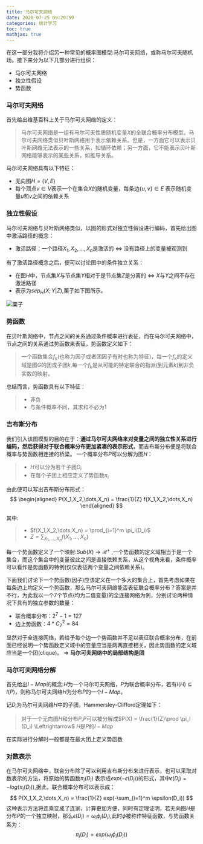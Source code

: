 ```yaml
---
title: 马尔可夫网络
date: 2020-07-25 09:20:59
categories: 统计学习
toc: true
mathjax: true
---
```

在这一部分我将介绍另一种常见的概率图模型:马尔可夫网络，或称马尔可夫随机场。接下来分为以下几部分进行组织<!--more-->：
- 马尔可夫网络
- 独立性假设
- 势函数

### 马尔可夫网络
首先给出维基百科上关于马尔可夫网络的定义：
> 马尔可夫网络是一组有马尔可夫性质随机变量$X$的全联合概率分布模型。马尔可夫网络类似贝叶斯网络用于表示依赖关系。但是，一方面它可以表示贝叶斯网络无法表示的一些关系，如循环依赖；另一方面，它不能表示贝叶斯网络能够表示的某些关系，如推导关系。

马尔可夫网络具有以下特征：
- 无向图$H = (V,E)$
- 每个顶点$v \in V$表示一个在集合$X$的随机变量，每条边$\{u,v\}\in E$ 表示随机变量$u$和$v$之间的依赖关系

### 独立性假设
马尔可夫网络与贝叶斯网络类似，以图的形式对独立性假设进行编码，首先给出图中激活路径的概念：
- 激活路径：一个路径$X_1,X_2,\dots,X_n$是激活的 $\Leftrightarrow$ 没有路径上的变量被观测到  

有了激活路径概念之后，便可以讨论图中的条件独立关系：
- 在图$H$中，节点集$X$与节点集$Y$相对于是节点集$Z$是分离的 $\Leftrightarrow$ $X$与$Y$之间不存在激活路径
- 表示为$sep_H(X;Y|Z)$,栗子如下图所示。

![栗子](https://raw.githubusercontent.com/xuejy19/Images/master/mav1.png)

### 势函数
在贝叶斯网络中，节点之间的关系通过条件概率进行表征，而在马尔可夫网络中，节点之间的关系通过势函数来表征，势函数定义如下：
> 一个函数集合$f_k$(也称为因子或者团因子有时也称为特征)，每一个$f_k$的定义域是图$G$的团或子团$k$,每一个$f_k$是从可能的特定联合的指派(到元素$k$)到非负实数的映射。

总结而言，势函数具有以下特征：
> - 非负
> - 与条件概率不同，其求和不必为1

### 吉布斯分布 
我们引入该图模型的目的在于：**通过马尔可夫网络来对变量之间的独立性关系进行编码，然后获得对于联合概率分布更加紧凑的表示形式**，而吉布斯分布便是将联合概率与势函数相连接的桥梁。
一个概率分布$P$可以分解为图$H$：
> - $H$可以分为若干子团$D_i$
> - 在每个子团上相应定义了势函数$\pi_i$

由此便可以写出吉布斯分布形式：
$$
\begin{aligned}
     P(X_1,X_2,\dots,X_n) = \frac{1}{Z} f(X_1,X_2,\dots,X_n) 
\end{aligned}  
$$

其中:
> - $f(X_1,X_2,\dots,X_n) = \prod_{i=1}^m \pi_i(D_i)$
> - $Z = \sum_{X_1,\dots,X_n} f(X_1,\dots,X_n)$

每一个势函数定义了一个映射:$Sub(X) \rightarrow \mathcal{R^+}$ ,一个势函数的定义域相当于是一个集合，而这个集合中的变量彼此之间是直接依赖关系，从这个视角来看，条件概率可以看作是势函数的特例(仅仅表征两个变量之间依赖关系)。

下面我们讨论下一个势函数(因子)应该定义在一个多大的集合上，首先考虑如果在每条边上均定义一个势函数，那么马尔可夫网络能否表征联合概率分布？答案是并不行，为此我以一个7个节点(均为二值变量)的全连接网络为例，分别讨论两种情况下具有的独立参数的数量：
- 联合概率分布：$2^7 - 1 = 127$
- 边上势函数：$4*C_7^2 = 84$

显然对于全连接网络，若给予每个边一个势函数并不足以表征联合概率分布，在前面已经说明一个势函数定义域中的变量应当是两两直接相关，因此势函数的定义域应当是一个团(clique)。
$\Rightarrow$ **马尔可夫网络中的局部结构是团**

### 马尔可夫网络分解
首先给出$I-Map$的概念:$H$为一个马尔可夫网络，$P$为联合概率分布，若有$I(H) \subseteq I(P)$，则称马尔可夫网络$H$为分布$P$的一个$I-Map$。 

记$D_i$为马尔可夫网络$H$中的子团，Hammersley-Clifford定理如下：
> 对于一个无向图$H$和分布$P$,$P$可以被分解成$P(X) = \frac{1}{Z}\prod \pi_i (D_i) \Leftrightarrow$ $H$是$P$的$I-Map$

在实际进行分解时一般都是在最大团上定义势函数

### 对数表示
在马尔可夫网络中，联合分布除了可以利用吉布斯分布来进行表示，也可以采取对数表示的方法，将原始的势函数$\pi_i(D_i)$ 表示成$exp(-\epsilon(D_i))$的形式，其中$\epsilon(D_i) = -log(\pi_i(D_i))$,据此，联合概率分布可以表示成：
$$
    P(X_1,X_2,\dots,X_n) = \frac{1}{Z} exp(-\sum_{i=1}^m \epsilon(D_i))
$$
这种表示方法将连乘变成了连家，计算更加方便，同时有定理证明，若无向图$H$是分布$P$的一个独立映射，那么$\epsilon(D_i) = \omega_i \phi_i(D_i)$,此时$\phi$被称作特征函数，与势函数关系为：
$$
    \pi_i(D_i) = exp(\omega_i \phi_i(D_i))
$$